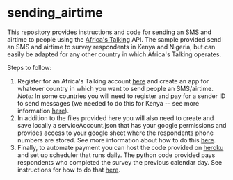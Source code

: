 # sending_airtime
This repository provides instructions and code for sending an SMS and airtime to people using the [Africa's Talking](https://africastalking.com/) API. The sample provided send an SMS and airtime to survey respondents in Kenya and Nigeria, but can easily be adapted for any other country in which Africa's Talking operates.


Steps to follow:
1. Register for an Africa's Talking account [here](https://account.africastalking.com/auth/register/) and create an app for whatever country in which you want to send people an SMS/airtime. *Note:* In some countries you will need to register and pay for a sender ID to send messages (we needed to do this for Kenya -- see more information [here](https://help.africastalking.com/en/articles/407085-how-do-i-set-up-my-sender-id-in-kenya-or-uganda)). 
2. In addition to the files provided here you will also need to create and save locally a serviceAccount.json that has your google permissions and provides access to your google sheet where the respondents phone numbers are stored. See more information about how to do this [here](https://python.plainenglish.io/master-google-sheets-api-in-python-cheat-sheet-3535e86fbe17).
3. Finally, to automate payment you can host the code provided on [heroku](https://www.heroku.com/) and set up scheduler that runs daily. The python code provided pays respondents who completed the survey the previous calendar day. See instructions for how to do that [here](https://dev.to/towernter/hosting-a-python-script-on-heroku-using-github-khj).